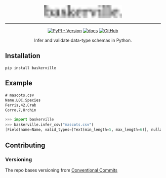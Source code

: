<div align="center">
  <picture>
    <source media="(prefers-color-scheme: dark)" srcset="https://raw.githubusercontent.com/jaynewey/baskerville/main/static/logo-dark.svg?raw=true" width="50%">
    <source media="(prefers-color-scheme: light)" srcset="https://raw.githubusercontent.com/jaynewey/baskerville/main/static/logo-light.svg?raw=true" width="50%">
    <img src="https://raw.githubusercontent.com/jaynewey/baskerville/main/static/logo-light.svg?raw=true" width="50%">
  </picture>

---

[![PyPI - Version](https://img.shields.io/pypi/v/baskerville)](https://pypi.org/project/baskerville)
[![docs](https://github.com/jaynewey/baskerville-py/actions/workflows/docs.yml/badge.svg)](https://jaynewey.github.com/baskerville-py)
[![GitHub](https://img.shields.io/github/license/jaynewey/baskerville-py)](https://github.com/jaynewey/baskerville-py/LICENSE)

Infer and validate data-type schemas in Python.

</div>

## Installation

```
pip install baskerville
```

## Example

```
# mascots.csv
Name,LOC,Species
Ferris,42,Crab
Corro,7,Urchin
```

```python
>>> import baskerville
>>> baskerville.infer_csv("mascots.csv")
[Field(name=Name, valid_types=[Text(min_length=5, max_length=6)], nullable=False), Field(name=LOC, valid_types=[Integer(min_value=7, max_value=42), Float(min_value=7, max_value=42), Text(min_length=1, max_length=2)], nullable=False), Field(name=Species, valid_types=[Text(min_length=4, max_length=6)], nullable=False)]
```

## Contributing

<!-- TODO: add "pre-commit checklist" when CI is set up -->

### Versioning

The repo bases versioning from [Conventional Commits](https://www.conventionalcommits.org/en/v1.0.0/)
